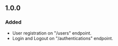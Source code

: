 ## 1.0.0

### Added

- User registration on "/users" endpoint.
- Login and Logout on "/authentications" endpoint.